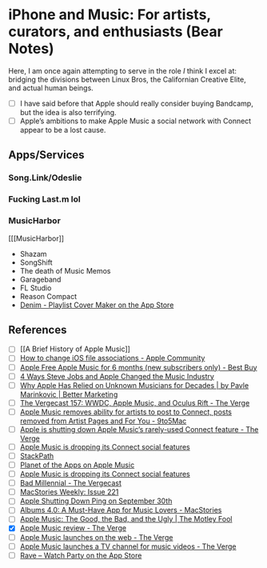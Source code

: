 

# iPhone and Music: For artists, curators, and enthusiasts (Bear Notes)

Here, I am once again attempting to serve in the role *I* think I excel at: bridging the divisions between Linux Bros, the Californian Creative Elite, and actual human beings.

- [ ] I have said before that Apple should really consider buying Bandcamp, but the idea is also terrifying.
- [ ] Apple’s ambitions to make Apple Music a social network with Connect appear to be a lost cause.

## Apps/Services
### Song.Link/Odeslie

### Fucking Last.m lol

### MusicHarbor
[[[MusicHarbor]]

* Shazam
* SongShift
* The death of Music Memos
* Garageband
* FL Studio
* Reason Compact
* [‎Denim - Playlist Cover Maker on the App Store](https://apps.apple.com/us/app/denim-playlist-cover-maker/id1532250420)

## References
- [ ] [[A Brief History of Apple Music]]
- [ ] [How to change iOS file associations - Apple Community](https://discussions.apple.com/thread/250277520)
- [ ] [Apple Free Apple Music for 6 months (new subscribers only) - Best Buy](https://www.bestbuy.com/site/apple-free-apple-music-for-6-months-new-subscribers-only/6451501.p?skuId=6451501)
- [ ] [4 Ways Steve Jobs and Apple Changed the Music Industry](https://mashable.com/2011/10/11/apple-changed-music/)
- [ ] [Why Apple Has Relied on Unknown Musicians for Decades | by Pavle Marinkovic | Better Marketing](https://bettermarketing.pub/why-apple-has-relied-on-unknown-musicians-for-decades-4979b4ca3d3b)
- [ ] [The Vergecast 157: WWDC, Apple Music, and Oculus Rift - The Verge](https://www.theverge.com/2015/6/12/8772669/vergecast-157-wwdc-apple-music-oculus-rift-podcast)
- [ ] [Apple Music removes ability for artists to post to Connect, posts removed from Artist Pages and For You - 9to5Mac](https://9to5mac.com/2018/12/13/apple-music-connect-ping/)
- [ ] [Apple is shutting down Apple Music’s rarely-used Connect feature - The Verge](https://www.theverge.com/2018/12/13/18139837/apple-music-connect-social-network-feature-discontinued)
- [ ] [Apple Music is dropping its Connect social features](https://thenextweb.com/apple/2018/12/14/apple-music-is-dropping-its-connect-social-features/)
- [ ] [StackPath](https://www.industryweek.com/technology-and-iiot/article/21965295/apple-aims-to-change-dominate-music-industry)
- [ ] [‎Planet of the Apps on Apple Music](https://music.apple.com/us/show/planet-of-the-apps/1235839922)
- [ ] [Apple Music is dropping its Connect social features](https://thenextweb.com/apple/2018/12/14/apple-music-is-dropping-its-connect-social-features/)
- [ ] [Bad Millennial - The Vergecast](https://pca.st/episode/1b00d850-f359-0132-14a6-059c869cc4eb)
- [ ] [MacStories Weekly: Issue 221](https://mailchi.mp/macstories/ghuteogwhou5g5uowhwhgu5uwhgo5uwhgtpbhywtigb4t359l)
- [ ] [Apple Shutting Down Ping on September 30th](https://thenextweb.com/apple/2012/09/13/apple-shuttering-failed-social-music-network-ping-september-30th/)
- [ ] [Albums 4.0: A Must-Have App for Music Lovers - MacStories](https://www.macstories.net/reviews/albums-4-0-a-must-have-app-for-music-lovers/)
- [ ] [Apple Music: The Good, the Bad, and the Ugly | The Motley Fool](https://www.fool.com/investing/general/2015/07/20/apple-music-the-good-the-bad-and-the-ugly.aspx)
- [x] [Apple Music review - The Verge](https://www.theverge.com/2015/7/8/8911731/apple-music-review)
- [ ] [Apple Music launches on the web - The Verge](https://www.theverge.com/2019/9/5/20851576/apple-music-web-player-interface-beta-browser-streaming)
- [ ] [Apple Music launches a TV channel for music videos - The Verge](https://www.theverge.com/2020/10/19/21523091/apple-music-videos-tv-channel-live-stream)
- [ ] [‎Rave – Watch Party on the App Store](https://apps.apple.com/us/app/rave-watch-party/id929775122)